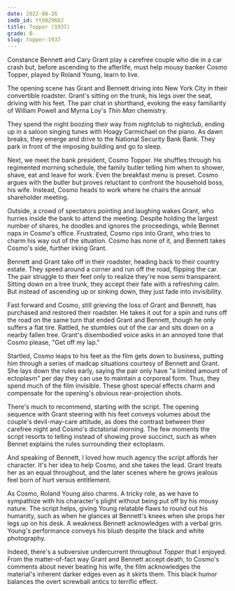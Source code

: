 ```yaml
---
date: 2022-08-26
imdb_id: tt0029682
title: Topper (1937)
grade: B-
slug: topper-1937
---
```


Constance Bennett and Cary Grant play a carefree couple who die in a car crash but, before ascending to the afterlife, must help mousy banker Cosmo Topper, played by Roland Young, learn to live.

<!-- end -->

The opening scene has Grant and Bennett driving into New York City in their convertible roadster. Grant's sitting on the trunk, his legs over the seat, driving with his feet. The pair chat in shorthand, evoking the easy familiarity of William Powell and Myrna Loy's <span data-imdb-id="tt0025878">_Thin Man_</span> chemistry.

They spend the night boozing their way from nightclub to nightclub, ending up in a saloon singing tunes with Hoagy Carmichael on the piano. As dawn breaks, they emerge and drive to the National Security Bank Bank. They park in front of the imposing building and go to sleep.

Next, we meet the bank president, Cosmo Topper. He shuffles through his regimented morning schedule, the family butler telling him when to shower, shave, eat and leave for work. Even the breakfast menu is preset. Cosmo argues with the butler but proves reluctant to confront the household boss, his wife. Instead, Cosmo heads to work where he chairs the annual shareholder meeting.

Outside, a crowd of spectators pointing and laughing wakes Grant, who hurries inside the bank to attend the meeting. Despite holding the largest number of shares, he doodles and ignores the proceedings, while Bennet naps in Cosmo's office. Frustrated, Cosmo rips into Grant, who tries to charm his way out of the situation. Cosmo has none of it, and Bennett takes Cosmo's side, further irking Grant.

Bennett and Grant take off in their roadster, heading back to their country estate. They speed around a corner and run off the road, flipping the car. The pair struggle to their feet only to realize they're now semi transparent. Sitting down on a tree trunk, they accept their fate with a refreshing calm. But instead of ascending up or sinking down, they just fade into invisibility.

Fast forward and Cosmo, still grieving the loss of Grant and Bennett, has purchased and restored their roadster. He takes it out for a spin and runs off the road on the same turn that ended Grant and Bennett, though he only suffers a flat tire. Rattled, he stumbles out of the car and sits down on a nearby fallen tree. Grant's disembodied voice asks in an annoyed tone that Cosmo please, "Get off my lap."

Startled, Cosmo leaps to his feet as the film gets down to business, putting him through a series of madcap situations courtesy of Bennett and Grant. She lays down the rules early, saying the pair only have "a limited amount of ectoplasm" per day they can use to maintain a corporeal form. Thus, they spend much of the film invisible. These ghost special effects charm and compensate for the opening's obvious rear-projection shots.

There's much to recommend, starting with the script. The opening sequence with Grant steering with his feet conveys volumes about the couple's devil-may-care attitude, as does the contrast between their carefree night and Cosmo's dictatorial morning. The few moments the script resorts to telling instead of showing prove succinct, such as when Bennet explains the rules surrounding their ectoplasm.

And speaking of Bennett, I loved how much agency the script affords her character. It's her idea to help Cosmo, and she takes the lead. Grant treats her as an equal throughout, and the later scenes where he grows jealous feel born of hurt versus entitlement.

As Cosmo, Roland Young also charms. A tricky role, as we have to sympathize with his character's plight without being put off by his mousy nature. The script helps, giving Young relatable flaws to round out his humanity, such as when he glances at Bennett's knees when she props her legs up on his desk. A weakness Bennett acknowledges with a verbal grin. Young's performance conveys his blush despite the black and white photography.

Indeed, there's a subversive undercurrent throughout _Topper_ that I enjoyed. From the matter-of-fact way Grant and Bennett accept death, to Cosmo's comments about never beating his wife, the film acknowledges the material's inherent darker edges even as it skirts them. This black humor balances the overt screwball antics to terrific effect.